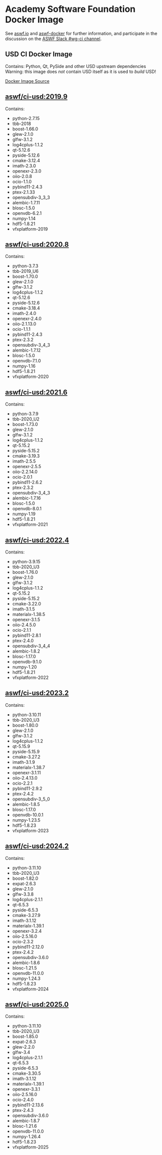 <!--
Copyright (c) Contributors to the aswf-docker Project. All rights reserved.
SPDX-License-Identifier: Apache-2.0

Warning: this file is automatically generated from a template!
-->

# Academy Software Foundation Docker Image

See [aswf.io](https://aswf.io) and [aswf-docker](https://github.com/AcademySoftwareFoundation/aswf-docker)
for further information, and participate in the discussion on the
[ASWF Slack #wg-ci channel](https://academysoftwarefdn.slack.com/archives/C0169RX7MMK).

## USD CI Docker Image

Contains: Python, Qt, PySide and other USD upstream dependencies
Warning: this image does *not* contain USD itself as it is used to *build* USD!

[Docker Image Source](https://github.com/AcademySoftwareFoundation/aswf-docker/blob/main/ci-usd/Dockerfile)

## [aswf/ci-usd:2019.9](https://hub.docker.com/r/aswf/ci-usd/tags?page=1&name=2019.9)

Contains:
* python-2.7.15
* tbb-2018
* boost-1.66.0
* glew-2.1.0
* glfw-3.1.2
* log4cplus-1.1.2
* qt-5.12.6
* pyside-5.12.6
* cmake-3.12.4
* imath-2.3.0
* openexr-2.3.0
* oiio-2.0.8
* ocio-1.1.0
* pybind11-2.4.3
* ptex-2.1.33
* opensubdiv-3_3_3
* alembic-1.7.11
* blosc-1.5.0
* openvdb-6.2.1
* numpy-1.14
* hdf5-1.8.21
* vfxplatform-2019

## [aswf/ci-usd:2020.8](https://hub.docker.com/r/aswf/ci-usd/tags?page=1&name=2020.8)

Contains:
* python-3.7.3
* tbb-2019_U6
* boost-1.70.0
* glew-2.1.0
* glfw-3.1.2
* log4cplus-1.1.2
* qt-5.12.6
* pyside-5.12.6
* cmake-3.18.4
* imath-2.4.0
* openexr-2.4.0
* oiio-2.1.13.0
* ocio-1.1.1
* pybind11-2.4.3
* ptex-2.3.2
* opensubdiv-3_4_3
* alembic-1.7.12
* blosc-1.5.0
* openvdb-7.1.0
* numpy-1.16
* hdf5-1.8.21
* vfxplatform-2020

## [aswf/ci-usd:2021.6](https://hub.docker.com/r/aswf/ci-usd/tags?page=1&name=2021.6)

Contains:
* python-3.7.9
* tbb-2020_U2
* boost-1.73.0
* glew-2.1.0
* glfw-3.1.2
* log4cplus-1.1.2
* qt-5.15.2
* pyside-5.15.2
* cmake-3.19.3
* imath-2.5.5
* openexr-2.5.5
* oiio-2.2.14.0
* ocio-2.0.1
* pybind11-2.6.2
* ptex-2.3.2
* opensubdiv-3_4_3
* alembic-1.7.16
* blosc-1.5.0
* openvdb-8.0.1
* numpy-1.19
* hdf5-1.8.21
* vfxplatform-2021

## [aswf/ci-usd:2022.4](https://hub.docker.com/r/aswf/ci-usd/tags?page=1&name=2022.4)

Contains:
* python-3.9.15
* tbb-2020_U3
* boost-1.76.0
* glew-2.1.0
* glfw-3.1.2
* log4cplus-1.1.2
* qt-5.15.2
* pyside-5.15.2
* cmake-3.22.0
* imath-3.1.5
* materialx-1.38.5
* openexr-3.1.5
* oiio-2.4.5.0
* ocio-2.1.1
* pybind11-2.8.1
* ptex-2.4.0
* opensubdiv-3_4_4
* alembic-1.8.2
* blosc-1.17.0
* openvdb-9.1.0
* numpy-1.20
* hdf5-1.8.21
* vfxplatform-2022

## [aswf/ci-usd:2023.2](https://hub.docker.com/r/aswf/ci-usd/tags?page=1&name=2023.2)

Contains:
* python-3.10.11
* tbb-2020_U3
* boost-1.80.0
* glew-2.1.0
* glfw-3.1.2
* log4cplus-1.1.2
* qt-5.15.9
* pyside-5.15.9
* cmake-3.27.2
* imath-3.1.9
* materialx-1.38.7
* openexr-3.1.11
* oiio-2.4.13.0
* ocio-2.2.1
* pybind11-2.9.2
* ptex-2.4.2
* opensubdiv-3_5_0
* alembic-1.8.5
* blosc-1.17.0
* openvdb-10.0.1
* numpy-1.23.5
* hdf5-1.8.23
* vfxplatform-2023

## [aswf/ci-usd:2024.2](https://hub.docker.com/r/aswf/ci-usd/tags?page=1&name=2024.2)

Contains:
* python-3.11.10
* tbb-2020_U3
* boost-1.82.0
* expat-2.6.3
* glew-2.1.0
* glfw-3.3.8
* log4cplus-2.1.1
* qt-6.5.3
* pyside-6.5.3
* cmake-3.27.9
* imath-3.1.12
* materialx-1.39.1
* openexr-3.2.4
* oiio-2.5.16.0
* ocio-2.3.2
* pybind11-2.12.0
* ptex-2.4.2
* opensubdiv-3.6.0
* alembic-1.8.6
* blosc-1.21.5
* openvdb-11.0.0
* numpy-1.24.3
* hdf5-1.8.23
* vfxplatform-2024

## [aswf/ci-usd:2025.0](https://hub.docker.com/r/aswf/ci-usd/tags?page=1&name=2025.0)

Contains:
* python-3.11.10
* tbb-2020_U3
* boost-1.85.0
* expat-2.6.3
* glew-2.2.0
* glfw-3.4
* log4cplus-2.1.1
* qt-6.5.3
* pyside-6.5.3
* cmake-3.30.5
* imath-3.1.12
* materialx-1.39.1
* openexr-3.3.1
* oiio-2.5.16.0
* ocio-2.4.0
* pybind11-2.13.6
* ptex-2.4.3
* opensubdiv-3.6.0
* alembic-1.8.7
* blosc-1.21.6
* openvdb-11.0.0
* numpy-1.26.4
* hdf5-1.8.23
* vfxplatform-2025

